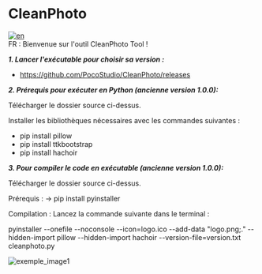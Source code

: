 # CleanPhoto
[![en](https://img.shields.io/badge/Change_to_:-en-darkred.svg)](https://github.com/PocoStudio/CleanPhoto/tree/main)<br/>
FR :
Bienvenue sur l'outil CleanPhoto Tool ! 

***1. Lancer l'exécutable pour choisir sa version :***

- https://github.com/PocoStudio/CleanPhoto/releases


***2. Prérequis pour exécuter en Python (ancienne version 1.0.0):***

Télécharger le dossier source ci-dessus.

Installer les bibliothèques nécessaires avec les commandes suivantes :
- pip install pillow
- pip install ttkbootstrap
- pip install hachoir

***3. Pour compiler le code en exécutable (ancienne version 1.0.0):***

Télécharger le dossier source ci-dessus.

Prérequis : 
-> pip install pyinstaller

Compilation : Lancez la commande suivante dans le terminal :

pyinstaller --onefile --noconsole --icon=logo.ico --add-data "logo.png;." --hidden-import pillow --hidden-import hachoir --version-file=version.txt cleanphoto.py

![exemple_image1](https://github.com/user-attachments/assets/ef832a2c-ccfb-4021-b3de-27c5112cc546)
